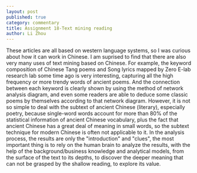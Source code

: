 ```yaml
---
layout: post
published: true
category: commentary
title: Assignment 18-Text mining reading
author: Li Zhou
---
```

These articles are all based on western language systems, so I was curious about how it can work in Chinese. I am suprised to find that there are also very many uses of text mining based on Chinese. For example, the keyword composition of Chinese Tang poems and Song lyrics mapped by Zero E-lab research lab some time ago is very interesting, capturing all the high frequency or more trendy words of ancient poems. And the connection between each keyword is clearly shown by using the method of network analysis diagram, and even some readers are able to deduce some classic poems by themselves according to that network diagram. However, it is not so simple to deal with the subtext of ancient Chinese (literary), especially poetry, because single-word words account for more than 80% of the statistical information of ancient Chinese vocabulary, plus the fact that ancient Chinese has a great deal of meaning in small words, so the subtext technique for modern Chinese is often not applicable to it. In the analysis process, the results are only the "introduction" and "clues", the most important thing is to rely on the human brain to analyze the results, with the help of the background/business knowledge and analytical models, from the surface of the text to its depths, to discover the deeper meaning that can not be grasped by the shallow reading, to explore its value.
